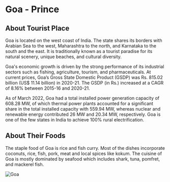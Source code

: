 # Goa - Prince

## About Tourist Place 
Goa is located on the west coast of India. The state shares its borders with Arabian Sea to the west, Maharashtra to the north, and Karnataka to the south and the east. 
It is traditionally known as a tourist paradise for its natural scenery, unique beaches, and cultural diversity.

Goa's economic growth is driven by the strong performance of its industrial sectors such as fishing, agriculture, tourism, and pharmaceuticals. At current prices, 
Goa’s Gross State Domestic Product (GSDP) was Rs. 815.02 billion (US$ 11.14 billion) in 2020-21. The GSDP (in Rs.) increased at a CAGR of 8.16% between 2015-16 and 
2020-21.

As of March 2022, Goa had a total installed power generation capacity of 608.28 MW, of which thermal power plants accounted for a significant share in the total 
installed capacity with 559.94 MW, whereas nuclear and renewable energy contributed 26 MW and 20.34 MW, respectively. Goa is one of the few states in India to 
achieve 100% rural electrification.

## About Their Foods
The staple food of Goa is rice and fish curry. Most of the dishes incorporate coconuts, rice, fish, pork, meat and local spices like kokum. The cuisine of 
Goa is mostly dominated by seafood which includes shark, tuna, pomfret, and mackerel fish.

<img align="center" src="https://static.toiimg.com/photo/76745146/Goa.jpg?width=748&resize=4" alt="Goa"/>

<!--Example: <img align="center" src="https://lotustours.in/assets/img/taj/photo-room-detail-1.jpg" alt="Taj Mahal"/> -->

